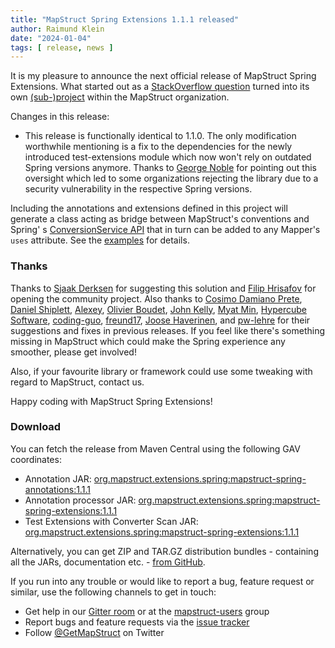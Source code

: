 ```yaml
---
title: "MapStruct Spring Extensions 1.1.1 released"
author: Raimund Klein
date: "2024-01-04"
tags: [ release, news ]
---
```


It is my pleasure to announce the next official release of MapStruct Spring Extensions.
What started out as a [StackOverflow question](https://stackoverflow.com/q/58081224/3361467) turned into its
own [(sub-)project](https://github.com/mapstruct/mapstruct-spring-extensions) within the MapStruct organization.

Changes in this release:

- This release is functionally identical to 1.1.0. The only modification worthwhile mentioning is a fix to the
  dependencies for the newly introduced test-extensions module which now won't rely on outdated Spring versions anymore.
  Thanks to [George Noble](https://github.com/giorgioscia) for pointing out this oversight which led to some
  organizations rejecting the library due to a security vulnerability in the respective Spring versions.

Including the annotations and extensions defined in this project will generate a class acting as bridge between
MapStruct's conventions and Spring'
s [ConversionService API](https://docs.spring.io/spring-framework/docs/current/reference/html/core.html#core-convert-ConversionService-API)
that in turn can be added to any Mapper's `uses` attribute. See
the [examples](https://github.com/mapstruct/mapstruct-spring-extensions/tree/master/examples) for details.

<!--more-->

### Thanks

Thanks to [Sjaak Derksen](https://github.com/sjaakd) for suggesting this solution
and [Filip Hrisafov](https://github.com/filiphr) for opening the community project.
Also thanks
to [Cosimo Damiano Prete](https://github.com/cdprete), [Daniel Shiplett](https://github.com/danielshiplett), [Alexey](https://github.com/PRIESt512), [Olivier Boudet](https://github.com/olivierboudet), [John Kelly](https://github.com/postalservice14), [Myat Min](https://github.com/myatmin), [Hypercube Software](https://github.com/hypercube-software), [coding-guo](https://github.com/coding-guo), [freund17](https://github.com/freund17), [Joose Haverinen](https://github.com/joosehav),
and [pw-lehre](https://github.com/pw-lehre) for their suggestions and fixes in previous releases.
If you feel like there's something missing in MapStruct which could make the Spring experience any smoother, please get
involved!

Also, if your favourite library or framework could use some tweaking with regard to MapStruct, contact us.

Happy coding with MapStruct Spring Extensions!

### Download

You can fetch the release from Maven Central using the following GAV coordinates:

* Annotation
  JAR: [org.mapstruct.extensions.spring:mapstruct-spring-annotations:1.1.1](http://search.maven.org/#artifactdetails|org.mapstruct.extensions.spring|mapstruct-spring-annotations|1.1.1|jar)
* Annotation processor
  JAR: [org.mapstruct.extensions.spring:mapstruct-spring-extensions:1.1.1](http://search.maven.org/#artifactdetails|org.mapstruct.extensions.spring|mapstruct-spring-extensions|1.1.1|jar)
* Test Extensions with Converter Scan
  JAR: [org.mapstruct.extensions.spring:mapstruct-spring-extensions:1.1.1](http://search.maven.org/#artifactdetails|org.mapstruct.extensions.spring|mapstruct-spring-test-extensions|1.1.1|jar)

Alternatively, you can get ZIP and TAR.GZ distribution bundles - containing all the JARs, documentation
etc. - [from GitHub](https://github.com/mapstruct/mapstruct-spring-extensions/releases/tag/v1.1.1).

If you run into any trouble or would like to report a bug, feature request or similar, use the following channels to get
in touch:

* Get help in our [Gitter room](https://gitter.im/mapstruct/mapstruct-users) or at
  the [mapstruct-users](https://groups.google.com/forum/?fromgroups#!forum/mapstruct-users) group
* Report bugs and feature requests via
  the [issue tracker](https://github.com/mapstruct/mapstruct-spring-extensions/issues)
* Follow [@GetMapStruct](https://twitter.com/GetMapStruct) on Twitter
